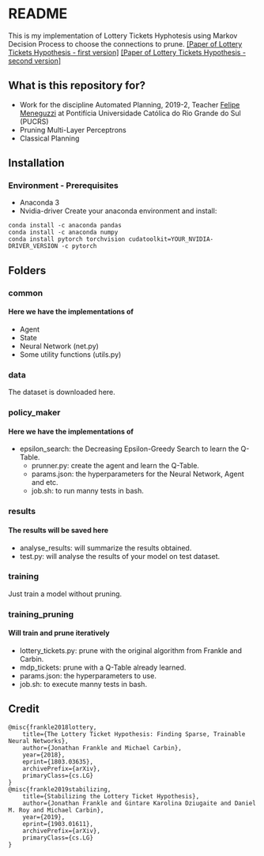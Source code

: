 # README #

This is my implementation of Lottery Tickets Hyphotesis using Markov Decision Process to choose the connections to prune.
[[Paper of Lottery Tickets Hypothesis - first version]](https://arxiv.org/pdf/1803.03635.pdf)
[[Paper of Lottery Tickets Hypothesis - second version]](https://arxiv.org/pdf/1903.01611.pdf)

## What is this repository for? ##

* Work for the discipline Automated Planning, 2019-2, Teacher [Felipe Meneguzzi](https://github.com/meneguzzi) at Pontifícia Universidade Católica do Rio Grande do Sul (PUCRS)
* Pruning Multi-Layer Perceptrons
* Classical Planning

## Installation
### Environment - Prerequisites
* Anaconda 3
* Nvidia-driver
Create your anaconda environment and install:
```
conda install -c anaconda pandas 
conda install -c anaconda numpy 
conda install pytorch torchvision cudatoolkit=YOUR_NVIDIA-DRIVER_VERSION -c pytorch
```
## Folders ##

### common ###
#### Here we have the implementations of ####
* Agent
* State
* Neural Network (net.py)
* Some utility functions (utils.py)

### data ###
The dataset is downloaded here.

### policy_maker ###
#### Here we have the implementations of ####
* epsilon_search: the Decreasing Epsilon-Greedy Search to learn the Q-Table.
    * prunner.py: create the agent and learn the Q-Table.
    * params.json: the hyperparameters for the Neural Network, Agent and etc.
    * job.sh: to run manny tests in bash.

### results ###
#### The results will be saved here ####
* analyse_results: will summarize the results obtained.
* test.py: will analyse the results of your model on test dataset.

### training ###
Just train a model without pruning.

### training_pruning ###
#### Will train and prune iteratively ####
* lottery_tickets.py: prune with the original algorithm from Frankle and Carbin.
* mdp_tickets: prune with a Q-Table already learned.
* params.json: the hyperparameters to use.
* job.sh: to execute manny tests in bash.

## Credit
```
@misc{frankle2018lottery,
    title={The Lottery Ticket Hypothesis: Finding Sparse, Trainable Neural Networks},
    author={Jonathan Frankle and Michael Carbin},
    year={2018},
    eprint={1803.03635},
    archivePrefix={arXiv},
    primaryClass={cs.LG}
}
@misc{frankle2019stabilizing,
    title={Stabilizing the Lottery Ticket Hypothesis},
    author={Jonathan Frankle and Gintare Karolina Dziugaite and Daniel M. Roy and Michael Carbin},
    year={2019},
    eprint={1903.01611},
    archivePrefix={arXiv},
    primaryClass={cs.LG}
}
```